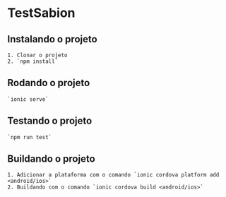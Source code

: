 # TestSabion

## Instalando o projeto
    1. Clonar o projeto
    2. `npm install`

## Rodando o projeto
    `ionic serve`

## Testando o projeto
    `npm run test`

## Buildando o projeto
    1. Adicionar a plataforma com o comando `ionic cordova platform add <android/ios>`
    2. Buildando com o comando `ionic cordova build <android/ios>`